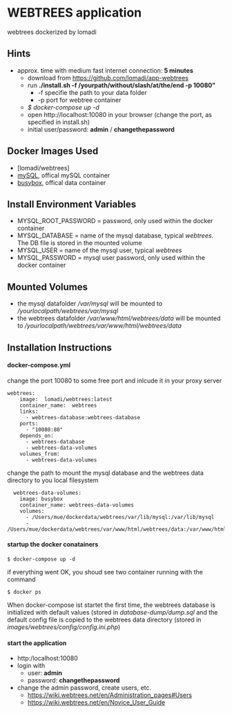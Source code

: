 # WEBTREES application
webtrees dockerized by lomadi
## Hints
* approx. time with medium fast internet connection: **5 minutes**
  * download from https://github.com/lomadi/app-webtrees 
  * run **./install.sh -f /yourpath/without/slash/at/the/end  -p 10080"**
    * -f specifie the path to your data folder 
    * -p port for webtree container
  * _$ docker-compose up -d_ 
  * open http://localhost:10080 in your browser (change the port, as specified in install.sh)
  * initial user/password: **admin** / **changethepassword**

## Docker Images Used
 * [lomadi/webtrees] 
 * [mySQL](https://hub.docker.com/_/mysql/), offical mySQL container
 * [busybox](https://hub.docker.com/_/busybox/), offical data container
 
## Install Environment Variables
  *	MYSQL_ROOT_PASSWORD = password, only used within the docker container
  * MYSQL_DATABASE = name of the mysql database, typical *webtrees*. The DB file is stored in the mounted volume
  * MYSQL_USER = name of the mysql user, typical *webtrees*
  * MYSQL_PASSWORD = mysql user password, only used within the docker container

## Mounted Volumes

* the mysql datafolder _/var/mysql_ will be mounted to _/yourlocalpath/webtrees/var/mysql_ 
* the webtrees datafolder _/var/www/html/webtrees/data_ will be mounted to _/yourlocalpath/webtrees/var/www/html/webtrees/data_ 


## Installation Instructions 

#### docker-compose.yml
change the port 10080 to some free port and inlcude it in your proxy server
```
webtrees:
    image:  lomadi/webtrees:latest
    container_name:  webtrees
    links:
      - webtrees-database:webtrees-database
    ports:
      - "10080:80"
    depends_on:
      - webtrees-database
      - webtrees-data-volumes
    volumes_from: 
      - webtrees-data-volumes
```
change the path to mount the mysql database and the webtrees data directory to you local filesystem
```
  webtrees-data-volumes:
    image: busybox
    container_name: webtrees-data-volumes
    volumes:
      - /Users/mue/dockerdata/webtrees/var/lib/mysql:/var/lib/mysql
      - /Users/mue/dockerdata/webtrees/var/www/html/webtrees/data:/var/www/html/webtrees/data
```
#### startup the docker conatainers 
```
$ docker-compose up -d
```
if everything went OK, you shoud see two container running with the command
```
$ docker ps 
```
When docker-compose ist startet the first time, the webtrees database is initialized with default values (stored in _database-dump/dump.sql_ and the default config file is copied to the webtrees data directory (stored in _images/webtrees/config/config.ini.php_)

#### start the application

* http:/localhost:10080
* login with 
  * user: __admin__
  * password: __changethepassword__
 * change the admin password, create users, etc.
   * https://wiki.webtrees.net/en/Administration_pages#Users
   * https://wiki.webtrees.net/en/Novice_User_Guide
   
